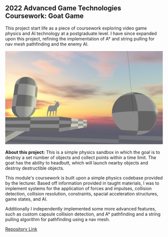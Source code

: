 ## 2022 Advanced Game Technologies Coursework: Goat Game

This project start life as a piece of coursework exploring video game physics and AI technology at a postgraduate level. I have since expanded upon this project, refining the implementation of A* and string pulling for nav mesh pathfinding and the enemy AI.

![Goat Game](/images/goat.png)

**About this project:** This is a simple physics sandbox in which the goal is to destroy a set number of objects and collect points within a time limit. The goat has the ability to headbutt, which will launch nearby objects and destroy destructible objects.

This module's coursework is built upon a simple physics codebase provided by the lecturer. Based off information provided in taught materials, I was to implement systems for the application of forces and impulses, collision detection, collision resolution, constraints, spacial acceleration structures, game states, and AI. 

Additionally I independently implemented some more advanced features, such as custom capsule collision detection, and A* pathfinding and a string pulling algorithm for pathfinding using a nav mesh.

[Repository Link](https://github.com/Paraic821/CSC8503)
